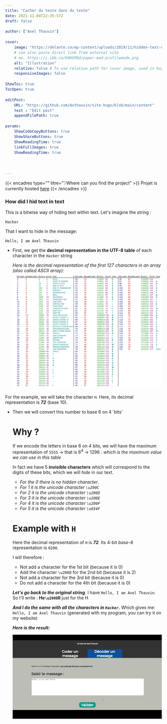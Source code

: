 ```yaml
---
title: "Cacher du texte dans du texte"
date: 2021-11-04T22:35:57Z
draft: false

author: ["Axel Thauvin"]

cover:
    image: "https://delante.co/wp-content/uploads/2019/11/hidden-text-definicja.png"
    # can also paste direct link from external site
    # ex. https://i.ibb.co/K0HVPBd/paper-mod-profilemode.png
    alt: "Illustration"
    relative: false # To use relative path for cover image, used in hugo Page-bundles
    responsiveImages: false
    
ShowToc: true
TocOpen: true  

editPost:
    URL: "https://github.com/Axthauvin/site-hugo/blob/main/content"
    text : "Edit post"
    appendFilePath: true

params:
    ShowCodeCopyButtons: true
    ShowShareButtons: true
    ShowReadingTime: true
    linkFullImages: true
    ShowReadingTime: true



---
```


{{< encadres type="" titre="❔Where can you find the project" >}}
  Projet is currently hosted <a href="https://cacherdutexte.github.io">here</a>
{{< /encadres >}}


###  How did I hid text in text 
This is a bitwise way of hiding text within text.
Let's imagine the string :
```
Hacker
```
That I want to hide in the message:
```
Hello, I am Axel Thauvin
``` 

- First, we get the **decimal representation in the UTF-8 table** of each character in the `Hacker` string

  *Here is the decimal representation of the first 127 characters in an array (also called ASCII array):*
  ![Tableau ascii](https://github.com/Axthauvin/cacher-du-texte-dans-du-texte/blob/main/images/UTF8-TABLE.png?raw=true)


For the example, we will take the character `H`.
Here, its decimal representation is ***72*** (base 10).

- Then we will convert this number to base 6 on 4 'bits'
  # Why ?
  If we encode the letters in base 6 on 4 bits, we will have the maximum representation of `5555` -> that is 6<sup>4</sup> -> 1296 : *which is the maximum value we can use in this table*
  
  In fact we have 5 **invisible characters** which will correspond to the digits of these bits, which we will *hide* in our text.
  - *For the 0 there is no hidden character*.
  - *For 1 it is the unicode character `\u200C`*
  - *For 2 it is the unicode character `\u200D`*
  - *For 3 it is the unicode character `\u200E`*
  - *For 4 it is the unicode character `\u200F`*
  - *For 5 it is the unicode character `\u034F`*
  
  # Example with `H`
  
  Here the decimal representation of `H` is ***72***.
  Its 4-bit *base-6* representation is `0200`.
  
  I will therefore :
  - Not add a character for the 1st bit (because it is 0)
  - Add the character `\u200D` for the 2nd bit (because it is 2)
  - Not add a character for the 3rd bit (because it is 0)
   - Do not add a character for the 4th bit (because it is 0)
  
  ***Let's go back to the original string***.
  I have `Hello, I am Axel Thauvin`.
  So I'll write : **He`\u200D`ll** just for the H
  
  ***And I do the same with all the characters in `Hacker`.***
  Which gives me: 
  `He‍‍llo‍,‏‍‌ ‏‍I‏‌‎ a‍‍͏m͏‏ ‍‎‏A͏x‍‎e‌͏l͏ T‍h‏a͏uv‎i‌n` (generated with my program, you can try it on my website)
  
  ***Here is the result:***
  
  ![Image gif](https://github.com/Axthauvin/cacher-du-texte-dans-du-texte/raw/main/images/VideoIllustration.gif)